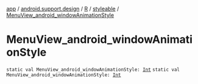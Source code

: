 [app](../../../index.md) / [android.support.design](../../index.md) / [R](../index.md) / [styleable](index.md) / [MenuView_android_windowAnimationStyle](./-menu-view_android_window-animation-style.md)

# MenuView_android_windowAnimationStyle

`static val MenuView_android_windowAnimationStyle: `[`Int`](https://kotlinlang.org/api/latest/jvm/stdlib/kotlin/-int/index.html)
`static val MenuView_android_windowAnimationStyle: `[`Int`](https://kotlinlang.org/api/latest/jvm/stdlib/kotlin/-int/index.html)